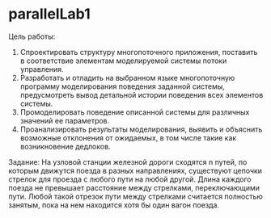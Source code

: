 # parallelLab1
Цель работы:
1.	Спроектировать структуру многопоточного приложения, поставить в соответствие элементам моделируемой системы потоки управления.
2.	Разработать и отладить на выбранном языке многопоточную программу моделирования поведения заданной системы, предусмотреть вывод детальной истории поведения всех элементов системы.
3.	Промоделировать поведение описанной системы для различных значений ее параметров.
4.	Проанализировать результаты моделирования, выявить и объяснить возможные отклонения от ожидаемых, в том числе такие как возникновение дедлоков.

Задание:
На узловой станции железной дороги сходятся n путей, по которым движутся поезда в разных направлениях, существуют цепочки стрелок для проезда с любого пути на любой другой. Длина каждого поезда не превышает расстояние между стрелками, переключающими пути. Любой такой отрезок пути между стрелками считается полностью занятым, пока на нем находится хотя бы один вагон поезда.
